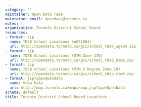 ```yaml
---
category: ''
maintainer: Open Data Team
maintainer_email: opendata@toronto.ca
notes: ''
organization: Toronto District School Board
resources:
- format: zip
  name: TDSB School Locations (WGS1984)
  url: http://opendata.toronto.ca/gcc/school_tdsb_wgs84.zip
- format: zip
  name: TDSB School Locations (UTM Zone 17N)
  url: http://opendata.toronto.ca/gcc/school_tdsb_utm6.zip
- format: zip
  name: TDSB School Locations (MTM 3 Degree Zone 10)
  url: http://opendata.toronto.ca/gcc/school_tdsb_mtm3.zip
- format: jsp?app=OpenData
  name: View Data
  url: http://map.toronto.ca/maps/map.jsp?app=OpenData
schema: default
title: Toronto District School Board Locations
---
```


